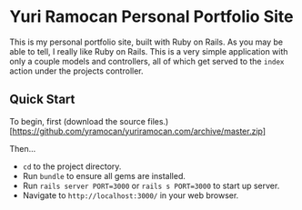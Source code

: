 # Yuri Ramocan Personal Portfolio Site

This is my personal portfolio site, built with Ruby on Rails. As you may be able to tell, I really like Ruby on Rails. This is a very simple application with only a couple models and controllers, all of which get served to the `index` action under the projects controller.

## Quick Start

To begin, first (download the source files.)[https://github.com/yramocan/yuriramocan.com/archive/master.zip]

Then...
* `cd` to the project directory.
* Run `bundle` to ensure all gems are installed.
* Run `rails server PORT=3000` or `rails s PORT=3000` to start up server.
* Navigate to `http://localhost:3000/` in your web browser.
